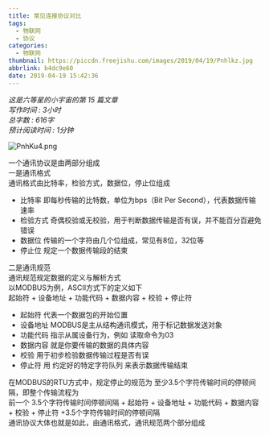 ```yaml
---
title: 常见连接协议对比
tags:
  - 物联网
  - 协议
categories:
  - 物联网
thumbnail: https://piccdn.freejishu.com/images/2019/04/19/Pnhlkz.jpg
abbrlink: b4dc9e60
date: 2019-04-19 15:42:36
---
```

*这是六等星的小宇宙的第 15 篇文章   
写作时间 : 3小时  
总字数 : 616字  
预计阅读时间 : 1分钟*

![PnhKu4.png](https://piccdn.freejishu.com/images/2019/04/19/PnhKu4.png)

一个通讯协议是由两部分组成  
一是通讯格式  
通讯格式由比特率，检验方式，数据位，停止位组成  
- 比特率 即每秒传输的比特数，单位为bps（Bit Per Second），代表数据传输速率  
- 检验方式 奇偶校验或无校验，用于判断数据传输是否有误，并不能百分百避免错误  
- 数据位 传输的一个字符由几个位组成，常见有8位，32位等  
- 停止位 规定一个数据传输段的结束   

二是通讯规范  
通讯规范规定数据的定义与解析方式  
以MODBUS为例，ASCII方式下的定义如下  
起始符 + 设备地址 + 功能代码 + 数据内容 + 校验 + 停止符  

- 起始符 代表一个数据包的开始位置  
- 设备地址 MODBUS是主从结构通讯模式，用于标记数据发送对象  
- 功能代码 指示从属设备行为，例如 读取命令为03  
- 数据内容 就是你要传输的数据的具体内容  
- 校验 用于初步检验数据传输过程是否有误  
- 停止符 用 约定好的特定字符队列 来表示数据传输结束

在MODBUS的RTU方式中，规定停止的规范为 至少3.5个字符传输时间的停顿间隔，即整个传输流程为  
前一个 3.5个字符传输时间停顿间隔 + 起始符 + 设备地址 + 功能代码 + 数据内容 + 校验 + 停止符 +3.5个字符传输时间的停顿间隔  
通讯协议大体也就是如此，由通讯格式，通讯规范两个部分组成  
